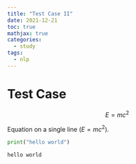 ```yaml
---
title: "Test Case II"
date: 2021-12-21
toc: true
mathjax: true
categories:
  - study
tags:
  - nlp
---
```


# Test Case

$$ E = mc^2 \tag{1} $$

Equation on a single line ($E = mc^{2}$). 


```python
print("hello world")
```

    hello world
    
